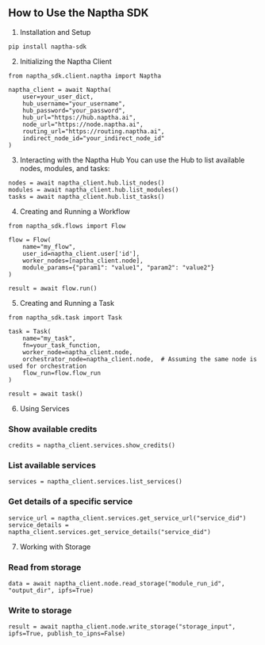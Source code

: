 ## How to Use the Naptha SDK

1. Installation and Setup
```
pip install naptha-sdk
```

2. Initializing the Naptha Client
```
from naptha_sdk.client.naptha import Naptha

naptha_client = await Naptha(
    user=your_user_dict,
    hub_username="your_username",
    hub_password="your_password",
    hub_url="https://hub.naptha.ai",
    node_url="https://node.naptha.ai",
    routing_url="https://routing.naptha.ai",
    indirect_node_id="your_indirect_node_id"
)
```

3. Interacting with the Naptha Hub
You can use the Hub to list available nodes, modules, and tasks:
```
nodes = await naptha_client.hub.list_nodes()
modules = await naptha_client.hub.list_modules()
tasks = await naptha_client.hub.list_tasks()
```

4. Creating and Running a Workflow
```
from naptha_sdk.flows import Flow

flow = Flow(
    name="my_flow",
    user_id=naptha_client.user['id'],
    worker_nodes=[naptha_client.node],
    module_params={"param1": "value1", "param2": "value2"}
)

result = await flow.run()
```

5. Creating and Running a Task
```
from naptha_sdk.task import Task

task = Task(
    name="my_task",
    fn=your_task_function,
    worker_node=naptha_client.node,
    orchestrator_node=naptha_client.node,  # Assuming the same node is used for orchestration
    flow_run=flow.flow_run
)

result = await task()
```

6. Using Services
### Show available credits
`credits = naptha_client.services.show_credits()`

### List available services
`services = naptha_client.services.list_services()`

### Get details of a specific service
```
service_url = naptha_client.services.get_service_url("service_did")
service_details = naptha_client.services.get_service_details("service_did")
```

7. Working with Storage
### Read from storage
`data = await naptha_client.node.read_storage("module_run_id", "output_dir", ipfs=True)`

### Write to storage
`result = await naptha_client.node.write_storage("storage_input", ipfs=True, publish_to_ipns=False)`
